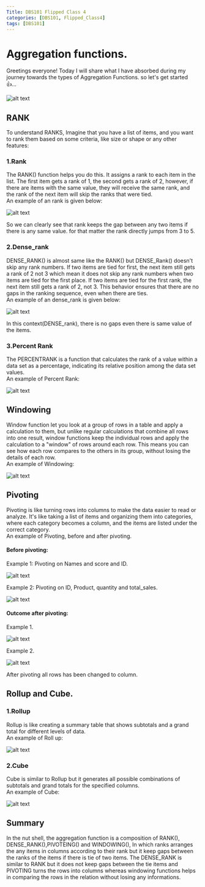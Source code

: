 ```yaml
---
Title: DBS101 Flipped Class 4
categories: [DBS101, Flipped_Class4]
tags: [DBS101]
---
```



# Aggregation functions.
Greetings everyone! Today I will share what I have absorbed during my journey towards the types of Aggregation Functions. so let's get started 👍...

![alt text](<../images fc4/learning_outcome.png>)

## RANK
To understand RANKS, Imagine that you have a list of items, and you want to rank them based on some criteria, like size or shape or any other features:

### 1.Rank 
The RANK() function helps you do this. It assigns a rank to each item in the list. The first item gets a rank of 1, the second gets a rank of 2, however, if there are items with the same value, they will receive the same rank, and the rank of the next item will skip the ranks that were tied.<br>
An example of an rank is given below:

![alt text](<../images fc4/Rank.png>)

So we can clearly see that rank keeps the gap between any two items if there is any same value. for that matter the rank directly jumps from 3 to 5.

### 2.Dense_rank
DENSE_RANK() is almost same like the RANK() but  DENSE_Rank() doesn't skip any rank numbers. If two items are tied for first, the next item still gets a rank of 2 not 3 which mean it does not skip any rank numbers when two items are tied for the first place. If two items are tied for the first rank, the next item still gets a rank of 2, not 3. This behavior ensures that there are no gaps in the ranking sequence, even when there are ties.<br>
An example of an dense_rank is given below:

![alt text](<../images fc4/Dense_rank.png>)

In this context(DENSE_rank), there is no gaps even there is same value of the items.

### 3.Percent Rank
The PERCENTRANK is a function that calculates the rank of a value within a data set as a percentage, indicating its relative position among the data set values.<br>
An example of Percent Rank:

![alt text](<../images fc4/percent_rank.png>)


## Windowing
Window function let you look at a group of rows in a table and apply a calculation to them, but unlike regular calculations that combine all rows into one result, window functions keep the individual rows and apply the calculation to a "window" of rows around each row. This means you can see how each row compares to the others in its group, without losing the details of each row.<br>
An example of Windowing:

![alt text](<../images fc4/windowing.png>)

## Pivoting
Pivoting is like turning rows into columns to make the data easier to read or analyze. It's like taking a list of items and organizing them into categories, where each category becomes a column, and the items are listed under the correct category.<br>
An example of Pivoting, before and after pivoting.<br>
#### Before pivoting:
Example 1: Pivoting on Names and score and ID.

![alt text](<../images fc4/before_pivoting.png>)

Example 2: Pivoting on ID, Product, quantity and total_sales.

![alt text](<../images fc4/ex1.png>)

#### Outcome after pivoting:<br>
Example 1.

![alt text](<../images fc4/after_pivoting.png>)

Example 2.

![alt text](<../images fc4/ex2.png>)

After pivoting all rows has been changed to column.
## Rollup and Cube. 
### 1.Rollup
Rollup is like creating a summary table that shows subtotals and a grand total for different levels of data.<br>
An example of Roll up:

![alt text](<../images fc4/rollup.png>)

### 2.Cube
Cube is similar to Rollup but it generates all possible combinations of subtotals and grand totals for the specified columns.<br>
An example of Cube:

![alt text](<../images fc4/cube.png>)

## Summary
In the nut shell, the aggregation function is a composition of RANK(), DENSE_RANK(),PIVOTEING() and WINDOWING(),  In which ranks arranges the any items in columns according to their rank but it keep gaps between the ranks of the items if there is tie of two items. The DENSE_RANK is similar to RANK but it does not keep gaps between the tie items and PIVOTING turns the rows into columns whereas windowing functions helps in comparing the rows in the relation without losing any informations.











